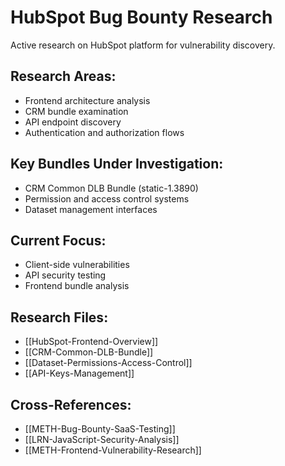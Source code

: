# HubSpot Bug Bounty Research

Active research on HubSpot platform for vulnerability discovery.

## Research Areas:
- Frontend architecture analysis
- CRM bundle examination
- API endpoint discovery
- Authentication and authorization flows

## Key Bundles Under Investigation:
- CRM Common DLB Bundle (static-1.3890)
- Permission and access control systems
- Dataset management interfaces

## Current Focus:
- Client-side vulnerabilities
- API security testing
- Frontend bundle analysis

## Research Files:
- [[HubSpot-Frontend-Overview]]
- [[CRM-Common-DLB-Bundle]]
- [[Dataset-Permissions-Access-Control]]
- [[API-Keys-Management]]

## Cross-References:
- [[METH-Bug-Bounty-SaaS-Testing]]
- [[LRN-JavaScript-Security-Analysis]]
- [[METH-Frontend-Vulnerability-Research]]